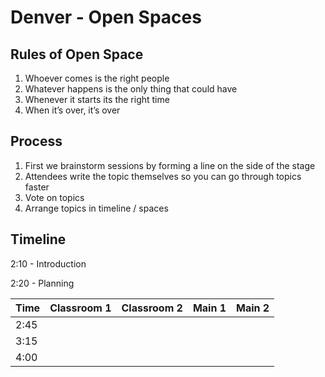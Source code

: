 # Denver - Open Spaces

## Rules of Open Space

1. Whoever comes is the right people
2. Whatever happens is the only thing that could have
3. Whenever it starts its the right time
4. When it’s over, it’s over

## Process 

1. First we brainstorm sessions by forming a line on the side of the stage
2. Attendees write the topic themselves so you can go through topics faster
3. Vote on topics
4. Arrange topics in timeline / spaces

## Timeline

2:10 - Introduction

2:20 - Planning

| Time | Classroom 1 | Classroom 2 | Main 1 | Main 2 |
|---|---|---|---|---|
| 2:45 | | | | |
| 3:15 | | | | |
| 4:00 | | | | |
